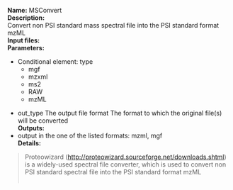 **Name:** MSConvert<br>
<b>Description:</b><br>
Convert non PSI standard mass spectral file into the PSI standard format mzML<br>
<b>Input files:</b><br>
<b>Parameters:</b><br>
<ul><li>Conditional element: type<br>
<ul><li>mgf<br>
</li><li>mzxml<br>
</li><li>ms2<br>
</li><li>RAW<br>
</li><li>mzML</li></ul></li></ul>

<ul><li>out_type   The output file format The format to which the original file(s) will be converted<br>
<b>Outputs:</b><br>
</li><li>output in the one of the listed formats: mzml, mgf<br>
<b>Details:</b><br>
</li></ul><blockquote>Proteowizard (<a href='http://proteowizard.sourceforge.net/downloads.shtml'>http://proteowizard.sourceforge.net/downloads.shtml</a>) is a widely-used spectral file converter, which is used to convert non PSI standard spectral file into the PSI standard format mzML<br>
<br></blockquote>
